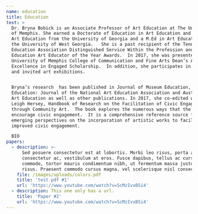 ```yaml
---
name: education
title: Education
text: >
  Dr. Bryna Bobick is an Associate Professor of Art Education at The University
  of Memphis. She earned a Doctorate of Education in Art Education and a BFA in
  Art Education from the University of Georgia and a M.Ed in Art Education from
  the University of West Georgia.   She is a past recipient of the Tennessee Art
  Education Association Distinguished Service Within the Profession and Higher
  Education Art Educator of the Year Awards.  In 2017, she was presented the
  University of Memphis College of Communication and Fine Arts Dean’s Award for
  Excellence in Engaged Scholarship.  In addition, she participates in juried
  and invited art exhibitions.  


  Bryna’s research  has been published in Journal of Museum Education, Art
  Education: Journal of the National Art Education Association and Australian
  Art Education as well as other publications. In 2017, she co-edited with Dr.
  Leigh Hersey, Handbook of Research on the Facilitation of Civic Engagement
  through Community Art.  The book explores the numerous ways that the arts can
  encourage civic engagement.  It is a comprehensive reference source for
  emerging perspectives on the incorporation of artistic works to facilitate
  improved civic engagement.

  BIO
papers:
  - description: >-
      Sed posuere consectetur est at lobortis. Morbi leo risus, porta ac
      consectetur ac, vestibulum at eros. Fusce dapibus, tellus ac cursus
      commodo, tortor mauris condimentum nibh, ut fermentum massa justo sit amet
      risus. Praesent commodo cursus magna, vel scelerisque nisl consectetur et.
    file: /images/uploads/colors.pdf
    title: 'test pdf #1'
    url: 'https://www.youtube.com/watch?v=ScMzIvxBSi4'
  - description: This one only has a url.
    title: 'Paper #2'
    url: 'https://www.youtube.com/watch?v=ScMzIvxBSi4'
---
```


